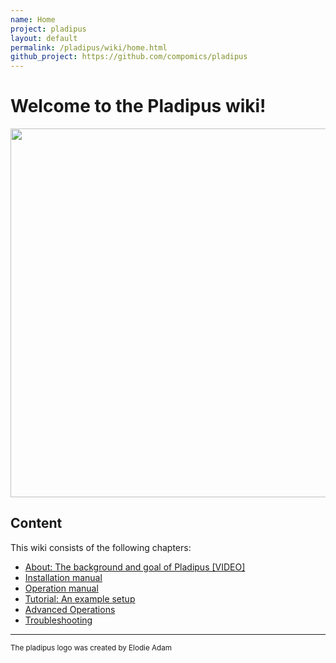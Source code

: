 ```yaml
---
name: Home
project: pladipus
layout: default
permalink: /pladipus/wiki/home.html
github_project: https://github.com/compomics/pladipus
---
```


# Welcome to the Pladipus wiki!

<img src="https://github.com/compomics/pladipus/wiki/Pladipus_ad.png" width="590">

## Content

This wiki consists of the following chapters:

* [About: The background and goal of Pladipus [VIDEO]](https://github.com/compomics/pladipus/wiki/0.-About)
* [Installation manual](https://github.com/compomics/pladipus/wiki/1.-Installation)
* [Operation manual](https://github.com/compomics/pladipus/wiki/2.-Manual)
* [Tutorial: An example setup](https://github.com/compomics/pladipus/wiki/3.-Tutorial)
* [Advanced Operations](https://github.com/compomics/pladipus/wiki/4.-Advanced-Operations)
* [Troubleshooting](https://github.com/compomics/pladipus/wiki/5.-Troubleshooting)

----

<sub>The pladipus logo was created by Elodie Adam</sub>